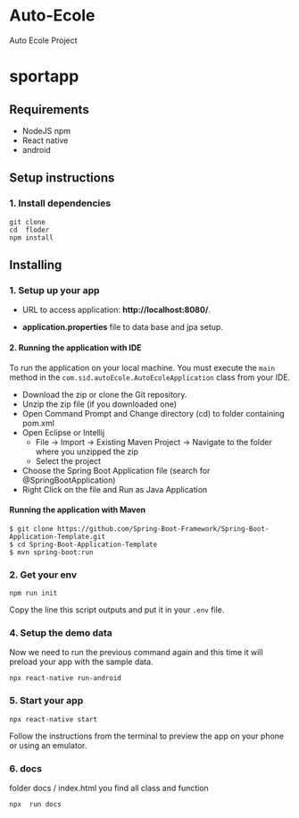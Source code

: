 # Auto-Ecole
Auto Ecole Project
# sportapp


## Requirements

- NodeJS npm
- React native
- android

## Setup instructions

### 1. Install dependencies

```
git clone
cd  floder
npm install
```


## Installing

### 1. Setup up your app
* 	URL to access application: **http://localhost:8080/**.

* **application.properties** file to data base and jpa setup.



#### 2. Running the application with IDE

To run the application on your local machine. You must execute the `main` method in the `com.sid.autoEcole.AutoEcoleApplication` class from your IDE.

* 	Download the zip or clone the Git repository.
* 	Unzip the zip file (if you downloaded one)
* 	Open Command Prompt and Change directory (cd) to folder containing pom.xml
* 	Open Eclipse or Intellij
	* File -> Import -> Existing Maven Project -> Navigate to the folder where you unzipped the zip
	* Select the project
* 	Choose the Spring Boot Application file (search for @SpringBootApplication)
* 	Right Click on the file and Run as Java Application

#### Running the application with Maven


```shell
$ git clone https://github.com/Spring-Boot-Framework/Spring-Boot-Application-Template.git
$ cd Spring-Boot-Application-Template
$ mvn spring-boot:run
```



### 2. Get your env

```
npm run init
```
Copy the line this script outputs and put it in your `.env` file.

### 4. Setup the demo data

Now we need to run the previous command again and this time it will preload your app with the sample data.

```
npx react-native run-android
```

### 5. Start your app

```
npx react-native start
```

Follow the instructions from the terminal to preview the app on your phone or using an emulator.
### 6. docs

 folder docs / index.html you find all class and function
```
npx  run docs
```
